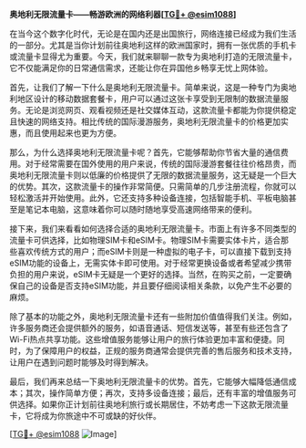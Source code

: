 **奥地利无限流量卡——畅游欧洲的网络利器[[TG💪+ @esim1088](https://t.me/s/esim1088)]**

在当今这个数字化时代，无论是在国内还是出国旅行，网络连接已经成为我们生活的一部分。尤其是当你计划前往奥地利这样的欧洲国家时，拥有一张优质的手机卡或流量卡显得尤为重要。今天，我们就来聊聊一款专为奥地利打造的无限流量卡，它不仅能满足你的日常通信需求，还能让你在异国他乡畅享无忧上网体验。

首先，让我们了解一下什么是奥地利无限流量卡。简单来说，这是一种专门为奥地利地区设计的移动数据套餐卡，用户可以通过这张卡享受到无限制的数据流量服务。无论是浏览网页、观看视频还是社交媒体互动，这款流量卡都能为你提供稳定且快速的网络支持。相比传统的国际漫游服务，奥地利无限流量卡的价格更加实惠，而且使用起来也更为方便。

那么，为什么选择奥地利无限流量卡呢？首先，它能够帮助你节省大量的通信费用。对于经常需要在国外使用的用户来说，传统的国际漫游套餐往往价格昂贵，而奥地利无限流量卡则以低廉的价格提供了无限的数据流量服务，这无疑是一个巨大的优势。其次，这款流量卡的操作非常简便。只需简单的几步注册流程，你就可以轻松激活并开始使用。此外，它还支持多种设备连接，包括智能手机、平板电脑甚至是笔记本电脑，这意味着你可以随时随地享受高速网络带来的便利。

接下来，我们来看看如何选择合适的奥地利无限流量卡。市面上有许多不同类型的流量卡可供选择，比如物理SIM卡和eSIM卡。物理SIM卡需要实体卡片，适合那些喜欢传统方式的用户；而eSIM卡则是一种虚拟的电子卡，可以直接下载到支持eSIM功能的设备上，无需实体卡即可使用。对于经常更换设备或者希望减少携带负担的用户来说，eSIM卡无疑是一个更好的选择。当然，在购买之前，一定要确保自己的设备是否支持eSIM功能，并且要仔细阅读相关条款，以免产生不必要的麻烦。

除了基本的功能之外，奥地利无限流量卡还有一些附加价值值得我们关注。例如，许多服务商还会提供额外的服务，如语音通话、短信发送等，甚至有些还包含了Wi-Fi热点共享功能。这些增值服务能够让用户的旅行体验更加丰富和便捷。同时，为了保障用户的权益，正规的服务商通常会提供完善的售后服务和技术支持，让用户在遇到问题时能够及时得到解决。

最后，我们再来总结一下奥地利无限流量卡的优势。首先，它能够大幅降低通信成本；其次，操作简单方便；再次，支持多设备连接；最后，还有丰富的增值服务可供选择。如果你正计划前往奥地利旅行或长期居住，不妨考虑一下这款无限流量卡，它将成为你旅途中不可或缺的好伙伴。

[[TG💪+ @esim1088](https://t.me/s/esim1088) ![Image](https://i.postimg.cc/4NQfJmqS/Snipaste-2025-05-13-00-14-12.png)]